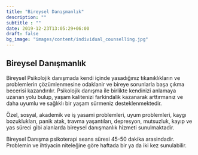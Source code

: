 ```yaml
---
title: "Bireysel Danışmanlık"
description: ""
subtitle : ""
date: 2019-12-23T13:05:29+06:00
draft: false
bg_image: "images/content/individual_counselling.jpg"
---
```



## Bireysel Danışmanlık ##

  Bireysel Psikolojik danışmada kendi içinde yasadığınız tıkanıklıkların ve problemlerin çözümlenmesine odaklanir ve bireye sorunlarla başa çıkma becerisi kazandırılır. Psikolojik danışma ile birlikte kendinizi anlamaya uzanan yolu bulup, yaşam kalitenizi farkindalik kazanarak arttırmanız ve daha uyumlu ve sağlıklı bir yaşam sürmeniz desteklenmektedir.

  Özel, sosyal, akademik ve iş yasami problemleri, uyum problemleri, kaygı bozuklukları, panik atak, travma yaşantıları, depresyon, mutsuzluk, kayıp ve yas süreci gibi alanlarda bireysel danışmanlık hizmeti sunulmaktadir.

  Bireysel Danışma psikoterapi seans süresi 45-50 dakika arasindadir. Problemin ve ihtiyacin niteleğine göre haftada bir ya da iki kez sunulabilir.
